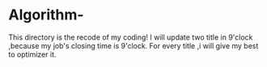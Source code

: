 # Algorithm-

This directory is the recode of my coding!
I will update two title in 9'clock ,because my job's closing time is 9'clock.
For every title ,i will give my best to optimizer it.